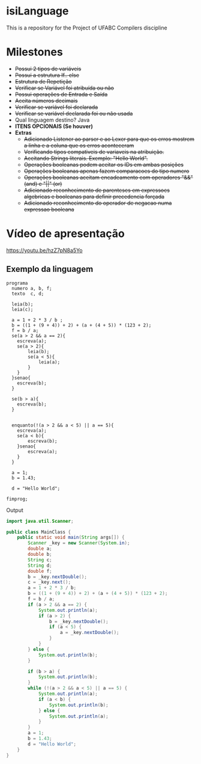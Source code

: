 # isiLanguage
This is a repository for the Project of UFABC Compilers discipline


# Milestones
- ~~Possui 2 tipos de variáveis~~
- ~~Possui a estrutura If.. else~~
- ~~Estrutura de Repetição~~
- ~~Verificar se Variável foi atribuída ou não~~
- ~~Possui operações de Entrada e Saída~~
- ~~Aceita números decimais~~
- ~~Verificar se variável foi declarada~~
- ~~Verificar se variável declarada foi ou não usada~~
- Qual linguagem destino? Java
- **ITENS OPCIONAIS (Se houver)**
- **Extras**
  - ~~Adicionado Listener ao parser e ao Lexer para que os erros mostrem a linha e a coluna que os erros aconteceram~~
  - ~~Verificando tipos compativeis de variaveis na atribuição.~~
  - ~~Aceitando Strings literais. Exemplo: "Hello World".~~
  - ~~Operações booleanas podem aceitar os IDs em ambas posições~~
  - ~~Operações booleanas apenas fazem comparacoes do tipo numero~~
  - ~~Operações booleanas aceitam encadeamento com operadores "&&" (and) e "||" (or)~~
  - ~~Adicionado reconhecimento de parenteses em expressoes algebricas e booleanas para definir precedencia forçada~~
  - ~~Adicionado reconhecimento do operador de negacao numa expressao booleana~~


# Vídeo de apresentação
https://youtu.be/hzZ7pN8a5Yo


## Exemplo da linguagem
```
programa
  numero a, b, f;
  texto  c, d;

  leia(b);
  leia(c);

  a = 1 + 2 * 3 / b ;
  b = ((1 + (9 + 4)) + 2) + (a + (4 + 5)) * (123 + 2);
  f = b / a;
  se(a > 2 && a == 2){
    escreva(a);
    se(a > 2){
        leia(b);
        se(a < 5){
            leia(a);
        }
    }
  }senao{
    escreva(b);
  }

  se(b > a){
    escreva(b);
  }


  enquanto(!(a > 2 && a < 5) || a == 5){
    escreva(a);
    se(a < b){
        escreva(b);
    }senao{
        escreva(a);
    }
  }

  a = 1;
  b = 1.43;

  d = "Hello World";

fimprog;
```

Output
```java
import java.util.Scanner;

public class MainClass {
    public static void main(String args[]) {
        Scanner _key = new Scanner(System.in);
        double a;
        double b;
        String c;
        String d;
        double f;
        b = _key.nextDouble();
        c = _key.next();
        a = 1 + 2 * 3 / b;
        b = ((1 + (9 + 4)) + 2) + (a + (4 + 5)) * (123 + 2);
        f = b / a;
        if (a > 2 && a == 2) {
            System.out.println(a);
            if (a > 2) {
                b = _key.nextDouble();
                if (a < 5) {
                    a = _key.nextDouble();
                }
            }
        } else {
            System.out.println(b);
        }

        if (b > a) {
            System.out.println(b);
        }
        while (!(a > 2 && a < 5) || a == 5) {
            System.out.println(a);
            if (a < b) {
                System.out.println(b);
            } else {
                System.out.println(a);
            }
        }
        a = 1;
        b = 1.43;
        d = "Hello World";
    }
}
```

